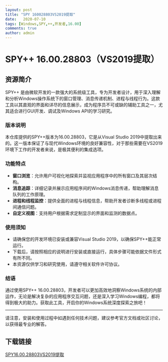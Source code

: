 ```yaml
---
layout: post
title: "SPY 160028803VS2019提取"
date:   2020-07-10
tags: [Windows,SPY,++,开发者,16.00]
comments: true
author: admin
---
```

# SPY++ 16.00.28803（VS2019提取）

## 资源简介

SPY++ 是由微软开发的一款强大的系统级工具，专为开发者设计，用于深入理解和分析Windows操作系统下的窗口管理、消息传递机制、进程与线程行为。这款工具以其直观的界面和详尽的信息展示，成为程序员不可或缺的辅助工具之一，尤其适合进行GUI开发、调试及Windows API的学习研究。

### 版本说明

本仓库提供的SPY++版本为16.00.28803，它是从Visual Studio 2019中提取出来的。这一版本保证了与现代Windows环境的良好兼容性，对于那些需要在VS2019环境下工作的开发者来说，是极其便利的集成选项。

### 功能特点

- **窗口浏览**：允许用户可视化地探索并监视应用程序中的所有窗口及其层次结构。
- **消息追踪**：详细记录并展示应用程序间的Windows消息传递，帮助理解消息队列的工作原理。
- **进程和线程监控**：提供全面的进程与线程信息，帮助开发者诊断多线程或进程间通信问题。
- **自定义视图**：支持用户根据需求定制显示的界面和监测的数据点。

### 使用须知

- 请确保您的开发环境已安装或兼容Visual Studio 2019，以确保SPY++能正常运行。
- 下载后，请按照相应的说明进行安装或直接运行，具体步骤可能依据文件形式有所不同。
- 本资源仅供学习和研究使用，请遵守相关软件许可协议。

### 结语

通过使用SPY++ 16.00.28803，开发者可以更加高效地洞察Windows系统的内部运作，无论是解决复杂的应用程序交互问题，还是深入学习Windows编程，都将得到极大的助力。获取此工具，开启你的Windows系统深度探索之旅吧！

---

请注意，安装和使用过程中如遇到任何技术问题，建议参考官方文档或社区讨论，以获得最专业的解答。

## 下载链接

[SPY16.00.28803VS2019提取](https://pan.quark.cn/s/cac07b33c5b0)